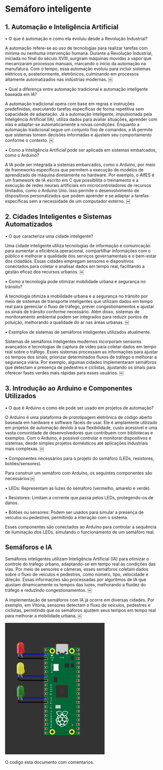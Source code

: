 # Semáforo inteligente

## 1. Automação e Inteligência Artificial

•	O que é automação e como ela evoluiu desde a Revolução Industrial?

A automação refere-se ao uso de tecnologias para realizar tarefas com mínima ou nenhuma intervenção humana. Durante a Revolução Industrial, iniciada no final do século XVIII, surgiram máquinas movidas a vapor que mecanizaram processos manuais, marcando o início da automação na manufatura. Com o tempo, essa automação evoluiu para incluir sistemas elétricos e, posteriormente, eletrônicos, culminando em processos altamente automatizados nas indústrias modernas. ￼
	
•	Qual a diferença entre automação tradicional e automação inteligente baseada em IA?

A automação tradicional opera com base em regras e instruções predefinidas, executando tarefas específicas de forma repetitiva sem capacidade de adaptação. Já a automação inteligente, impulsionada pela Inteligência Artificial (IA), utiliza dados para avaliar situações, aprender com elas e adaptar-se automaticamente a novas condições. Enquanto a automação tradicional segue um conjunto fixo de comandos, a IA permite que sistemas tomem decisões informadas e ajustem seu comportamento conforme o contexto. ￼
	
•	Como a Inteligência Artificial pode ser aplicada em sistemas embarcados, como o Arduino?

A IA pode ser integrada a sistemas embarcados, como o Arduino, por meio de frameworks específicos que permitem a execução de modelos de aprendizado de máquina diretamente no hardware. Por exemplo, o AIfES é um framework de IA escrito em C que possibilita o treinamento e a execução de redes neurais artificiais em microcontroladores de recursos limitados, como o Arduino Uno. Isso permite o desenvolvimento de dispositivos personalizados que podem aprender e se adaptar a tarefas específicas sem a necessidade de um computador externo. ￼

## 2. Cidades Inteligentes e Sistemas Automatizados

•	O que caracteriza uma cidade inteligente?

Uma cidade inteligente utiliza tecnologias de informação e comunicação para aumentar a eficiência operacional, compartilhar informações com o público e melhorar a qualidade dos serviços governamentais e o bem-estar dos cidadãos. Essas cidades empregam sensores e dispositivos conectados para coletar e analisar dados em tempo real, facilitando a gestão eficaz dos recursos urbanos. ￼

•	Como a tecnologia pode otimizar mobilidade urbana e segurança no trânsito?

A tecnologia otimiza a mobilidade urbana e a segurança no trânsito por meio de sistemas de transporte inteligentes que utilizam dados em tempo real para gerenciar o fluxo de tráfego, prever congestionamentos e ajustar os sinais de trânsito conforme necessário. Além disso, sistemas de monitoramento ambiental podem ser integrados para reduzir pontos de poluição, melhorando a qualidade do ar nas áreas urbanas. ￼

•	Exemplos de sistemas de semáforos inteligentes utilizados atualmente.

Sistemas de semáforos inteligentes modernos incorporam sensores avançados e tecnologias de captura de vídeo para coletar dados em tempo real sobre o tráfego. Esses sistemas processam as informações para ajustar os tempos dos sinais, priorizar determinados fluxos de tráfego e melhorar a segurança viária. Por exemplo, algumas cidades implementaram semáforos que detectam a presença de pedestres e ciclistas, ajustando os sinais para oferecer fases verdes mais rápidas para esses usuários. ￼

## 3. Introdução ao Arduino e Componentes Utilizados
	
•	O que é Arduino e como ele pode ser usado em projetos de automação?

O Arduino é uma plataforma de prototipagem eletrônica de código aberto baseada em hardware e software fáceis de usar. Ele é amplamente utilizado em projetos de automação devido à sua flexibilidade, custo acessível e uma vasta comunidade de desenvolvedores que contribuem com bibliotecas e exemplos. Com o Arduino, é possível controlar e monitorar dispositivos e sistemas, desde simples projetos domésticos até aplicações industriais mais complexas. ￼

•	Componentes necessários para o projeto do semáforo (LEDs, resistores, botões/sensores).

Para construir um semáforo com Arduino, os seguintes componentes são necessários:￼
	
•	LEDs: Representam as luzes do semáforo (vermelho, amarelo e verde).
	
•	Resistores: Limitam a corrente que passa pelos LEDs, protegendo-os de danos.
	
•	Botões ou sensores: Podem ser usados para simular a presença de veículos ou pedestres, permitindo a interação com o sistema.

Esses componentes são conectados ao Arduino para controlar a sequência de iluminação dos LEDs, simulando o funcionamento de um semáforo real.

## Semáforos e IA

Semáforos inteligentes utilizam Inteligência Artificial (IA) para otimizar o controle do tráfego urbano, adaptando-se em tempo real às condições das vias. Por meio de sensores e câmeras, esses semáforos coletam dados sobre o fluxo de veículos e pedestres, como número, tipo, velocidade e direção. Essas informações são processadas por algoritmos de IA que ajustam dinamicamente os tempos das luzes, melhorando a fluidez do tráfego e reduzindo congestionamentos. ￼

A implementação de semáforos com IA já ocorre em diversas cidades. Por exemplo, em Vitória, sensores detectam o fluxo de veículos, pedestres e ciclistas, permitindo que os semáforos ajustem seus tempos em tempo real para melhorar a mobilidade urbana. ￼

![Circuito](docs/circuit.png "Circuito")

O codigo esta documento com comentarios.